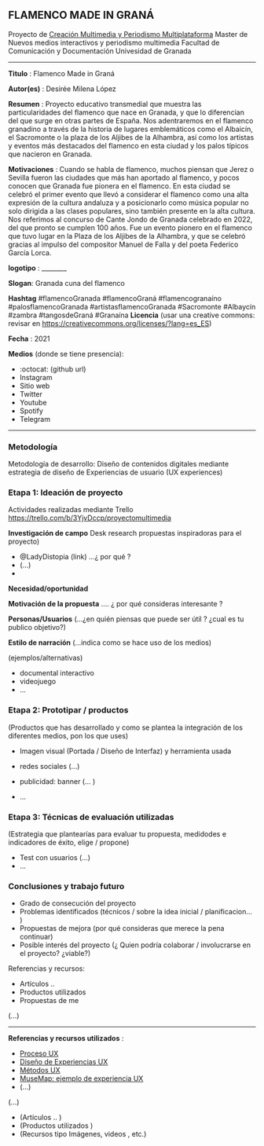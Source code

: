## FLAMENCO MADE IN GRANÁ  


Proyecto de [Creación Multimedia y Periodismo Multiplataforma](https://github.com/mgea/PeriodismoMultimedia)
Master de Nuevos medios interactivos y periodismo multimedia
Facultad de Comunicación y Documentación
Univesidad de Granada  

----

**Titulo** : Flamenco Made in Graná

**Autor(es)** : Desirée Milena López

**Resumen** : Proyecto educativo transmedial que muestra las particularidades del flamenco que nace en Granada, y que lo diferencian del que surge en otras partes de España. Nos adentraremos en el flamenco granadino a través de la historia de lugares emblemáticos como el Albaicín, el Sacromonte o la plaza de los Aljibes de la Alhambra, así como los artistas y eventos más destacados del flamenco en esta ciudad y los palos típicos que nacieron en Granada.

**Motivaciones** : Cuando se habla de flamenco, muchos piensan que Jerez o Sevilla fueron las ciudades que más han aportado al flamenco, y pocos conocen que Granada fue pionera en el flamenco. En esta ciudad se celebró el primer evento que llevó a considerar el flamenco como una alta expresión de la cultura andaluza y a posicionarlo como música popular no solo dirigida a las clases populares, sino también presente en la alta cultura. Nos referimos al concurso de Cante Jondo de Granada celebrado en 2022, del que pronto se cumplen 100 años.  Fue un evento pionero en el flamenco que tuvo lugar en la Plaza de los Aljibes de la Alhambra, y que se celebró gracias al impulso del compositor Manuel de Falla y del poeta Federico García Lorca.

**logotipo** :  ________

**Slogan**: Granada cuna del flamenco

**Hashtag**  #flamencoGranada #flamencoGraná #flamencogranaíno #palosflamencoGranada #artistasflamencoGranada #Sacromonte #Albaycín #zambra #tangosdeGraná #Granaína
**Licencia**    (usar una creative commons: revisar en https://creativecommons.org/licenses/?lang=es_ES) 

**Fecha** : 2021

**Medios** (donde se tiene presencia):


*  :octocat: (github url)  
* Instagram
* Sitio web
* Twitter
* Youtube
* Spotify
* Telegram



--- 

### Metodología

Metodología de desarrollo: Diseño de contenidos digitales mediante estrategia de diseño de Experiencias de usuario (UX experiences) 

### Etapa 1: Ideación de proyecto 

Actividades realizadas mediante Trello https://trello.com/b/3YjvDccp/proyectomultimedia

**Investigación de campo**   Desk research propuestas inspiradoras para el proyecto) 

* @LadyDistopia (link) ...¿ por qué ?
* (...)
* 


**Necesidad/oportunidad** 

**Motivación de la propuesta** .... ¿ por qué consideras interesante ? 

**Personas/Usuarios**  (...¿en quién piensas que puede ser útil ? ¿cual es tu publico objetivo?) 

**Estilo de narración**  (...indica como se hace uso de los medios)  

(ejemplos/alternativas) 
* documental interactivo 
* videojuego 
* ... 



### Etapa 2: Prototipar / productos 

(Productos que has desarrollado y como se plantea la integración de los diferentes medios, pon los que uses) 

* Imagen visual (Portada / Diseño de Interfaz) y herramienta usada 

* redes sociales (...) 

* publicidad: banner (... ) 

* ...

### Etapa 3: Técnicas de evaluación utilizadas

(Estrategia que plantearías para evaluar tu propuesta, medidodes e indicadores de éxito, elige / propone) 

* Test con usuarios (...) 
* ... 





### Conclusiones y trabajo futuro


* Grado de consecución del proyecto 
* Problemas identificados  (técnicos / sobre la idea inicial / planificacion… ) 
* Propuestas de mejora (por qué consideras que merece la pena continuar)
* Posible interés del proyecto (¿ Quien podría  colaborar / involucrarse en el proyecto? ¿viable?)


Referencias y recursos: 

* Artículos ..  
* Productos utilizados  
* Propuestas de me

(...)






----

**Referencias y recursos utilizados** :

* [Proceso UX](https://uxmastery.com/resources/process/)
* [Diseño de Experiencias UX](http://www.nosolousabilidad.com/articulos/uxd.htm) 
* [Métodos UX](https://mgea.github.io/UX-DIU-Checklist/index.html) 
* [MuseMap: ejemplo de experiencia UX](https://blog.prototypr.io/musemap-street-art-app-ux-case-study-9bec6a99823b) 
* (...) 

(...)
* (Artículos ..  )
* (Productos utilizados ) 
* (Recursos tipo Imágenes, videos , etc.) 












